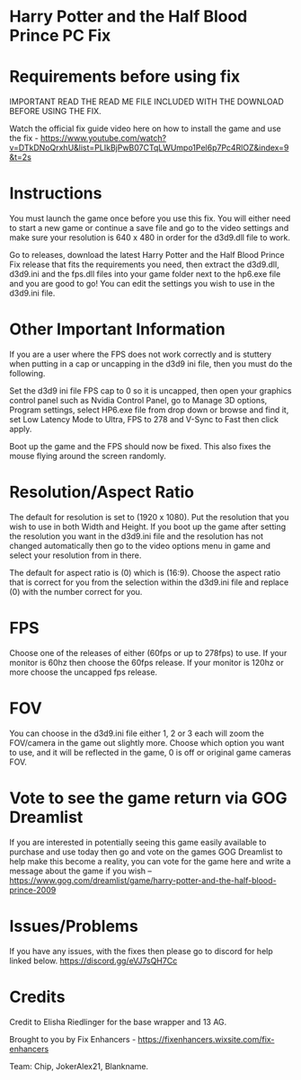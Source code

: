 # Harry Potter and the Half Blood Prince PC Fix

# Requirements before using fix
IMPORTANT READ THE READ ME FILE INCLUDED WITH THE DOWNLOAD BEFORE USING THE FIX.

Watch the official fix guide video here on how to install the game and use the fix - https://www.youtube.com/watch?v=DTkDNoQrxhU&list=PLIkBjPwB07CTqLWUmpo1Pel6p7Pc4RlOZ&index=9&t=2s 

# Instructions
You must launch the game once before you use this fix. You will either need to start a new game or continue a save file and go to the video settings and make sure your resolution is 640 x 480 in order for the d3d9.dll file to work.

Go to releases, download the latest Harry Potter and the Half Blood Prince Fix release that fits the requirements you need, then extract the d3d9.dll, d3d9.ini and the fps.dll files into your game folder next to the hp6.exe file and you are good to go! You can edit the settings you wish to use in the d3d9.ini file.

# Other Important Information
If you are a user where the FPS does not work correctly and is stuttery when putting in a cap or uncapping in the d3d9 ini file, then you must do the following.

Set the d3d9 ini file FPS cap to 0 so it is uncapped, then open your graphics control panel such as Nvidia Control Panel, go to Manage 3D options, Program settings, select HP6.exe file from drop down or browse and find it, set Low Latency Mode to Ultra, FPS to 278 and V-Sync to Fast then click apply.

Boot up the game and the FPS should now be fixed. This also fixes the mouse flying around the screen randomly.

# Resolution/Aspect Ratio
The default for resolution is set to (1920 x 1080). Put the resolution that you wish to use in both Width and Height. If you boot up the game after setting the resolution you want in the d3d9.ini file and the resolution has not changed automatically then go to the video options menu in game and select your resolution from in there.

The default for aspect ratio is (0) which is (16:9). Choose the aspect ratio that is correct for you from the selection within the d3d9.ini file and replace (0) with the number correct for you.

# FPS
Choose one of the releases of either (60fps or up to 278fps) to use. If your monitor is 60hz then choose the 60fps release. If your monitor is 120hz or more choose the uncapped fps release.

# FOV
You can choose in the d3d9.ini file either 1, 2 or 3 each will zoom the FOV/camera in the game out slightly more. Choose which option you want to use, and it will be reflected in the game, 0 is off or original game cameras FOV.

# Vote to see the game return via GOG Dreamlist
If you are interested in potentially seeing this game easily available to purchase and use today then go and vote on the games GOG Dreamlist to help make this become a reality, you can vote for the game here and write a message about the game if you wish – https://www.gog.com/dreamlist/game/harry-potter-and-the-half-blood-prince-2009

# Issues/Problems
If you have any issues, with the fixes then please go to discord for help linked below. https://discord.gg/eVJ7sQH7Cc

# Credits
Credit to Elisha Riedlinger for the base wrapper and 13 AG.

Brought to you by Fix Enhancers - https://fixenhancers.wixsite.com/fix-enhancers

Team:
Chip, JokerAlex21, Blankname.
